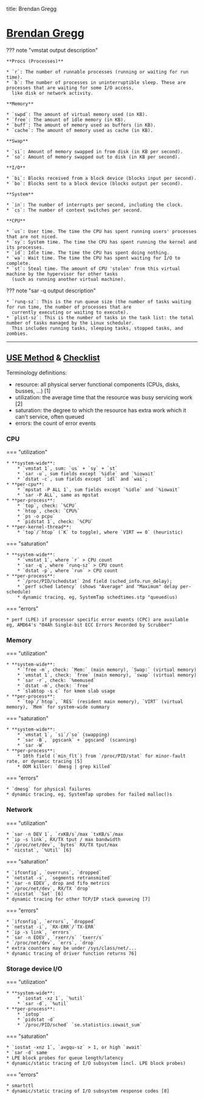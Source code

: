 title: Brendan Gregg

# [**Brendan Gregg**](https://www.brendangregg.com/)


??? note "vmstat output description"

    **Procs (Processes)**

    * `r`: The number of runnable processes (running or waiting for run time).
    * `b`: The number of processes in uninterruptible sleep. These are processes that are waiting for some I/O access,
      like disk or network activity.

    **Memory**

    * `swpd`: The amount of virtual memory used (in KB).
    * `free`: The amount of idle memory (in KB).
    * `buff`: The amount of memory used as buffers (in KB).
    * `cache`: The amount of memory used as cache (in KB).

    **Swap**

    * `si`: Amount of memory swapped in from disk (in KB per second).
    * `so`: Amount of memory swapped out to disk (in KB per second).

    **I/O**

    * `bi`: Blocks received from a block device (blocks input per second).
    * `bo`: Blocks sent to a block device (blocks output per second).

    **System**

    * `in`: The number of interrupts per second, including the clock.
    * `cs`: The number of context switches per second.

    **CPU**

    * `us`: User time. The time the CPU has spent running users' processes that are not niced.
    * `sy`: System time. The time the CPU has spent running the kernel and its processes.
    * `id`: Idle time. The time the CPU has spent doing nothing.
    * `wa`: Wait time. The time the CPU has spent waiting for I/O to complete.
    * `st`: Steal time. The amount of CPU 'stolen' from this virtual machine by the hypervisor for other tasks
      (such as running another virtual machine).



??? note "sar -q output description"

    * `runq-sz`: This is the run queue size (the number of tasks waiting for run time, the number of processes that are
      currently executing or waiting to execute).
    * `plist-sz`: This is the number of tasks in the task list: the total number of tasks managed by the Linux scheduler.
      This includes running tasks, sleeping tasks, stopped tasks, and zombies.


--------------------------------------------------------------------------------------------------------------
## [**USE Method**](https://www.brendangregg.com/usemethod.html) & [**Checklist**](https://www.brendangregg.com/USEmethod/use-linux.html)

Terminology definitions:

* resource: all physical server functional components (CPUs, disks, busses, ...) [1]
* utilization: the average time that the resource was busy servicing work [2]
* saturation: the degree to which the resource has extra work which it can't service, often queued
* errors: the count of error events


### **CPU**

=== "utilization"

    * **system-wide**:
        * `vmstat 1`, sum: `us` + `sy` + `st`
        * `sar -u`, sum fields except `%idle` and `%iowait`
        * `dstat -c`, sum fields except `idl` and `wai`;
    * **per-cpu**:
        * `mpstat -P ALL 1`, sum fields except `%idle` and `%iowait`
        * `sar -P ALL`, same as mpstat
    * **per-process**:
        * `top`, check: `%CPU`
        * `htop`, check: `CPU%`
        * `ps -o pcpu`
        * `pidstat 1`, check: `%CPU`
    * **per-kernel-thread**:
        * `top`/`htop` (`K` to toggle), where `VIRT == 0` (heuristic)


=== "saturation"

    * **system-wide**:
        * `vmstat 1`, where `r` > CPU count
        * `sar -q`, where `runq-sz` > CPU count
        * `dstat -p`, where `run` > CPU count
    * **per-process**:
        * `/proc/PID/schedstat` 2nd field (sched_info.run_delay);
        * `perf sched latency` (shows "Average" and "Maximum" delay per-schedule)
        * dynamic tracing, eg, SystemTap schedtimes.stp "queued(us)

=== "errors"

    * perf (LPE) if processor specific error events (CPC) are available eg, AMD64's "04Ah Single-bit ECC Errors Recorded by Scrubber"



### **Memory**

=== "utilization"

    * **system-wide**:
        * `free -m`, check: `Mem:` (main memory), `Swap:` (virtual memory)
        * `vmstat 1`, check: `free` (main memory), `swap` (virtual memory)
        * `sar -r`, check: `%memused`
        * `dstat -m`, check: `free`
        * `slabtop -s c` for kmem slab usage
    * **per-process**:
        * `top`/`htop`, `RES` (resident main memory), `VIRT` (virtual memory), `Mem` for system-wide summary

=== "saturation"

    * **system-wide**:
        * `vmstat 1`, `si`/`so` (swapping)
        * `sar -B`, `pgscank` + `pgscand` (scanning)
        * `sar -W`
    * **per-process**:
        * 10th field (`min_flt`) from `/proc/PID/stat` for minor-fault rate, or dynamic tracing [5]
        * OOM killer: `dmesg | grep killed`

=== "errors"

    * `dmesg` for physical failures
    * dynamic tracing, eg, SystemTap uprobes for failed malloc()s


### **Network**


=== "utilization"

    * `sar -n DEV 1`, `rxKB/s`/max `txKB/s`/max
    * `ip -s link`, RX/TX tput / max bandwidth
    * `/proc/net/dev`, `bytes` RX/TX tput/max
    * `nicstat`, `%Util` [6]

=== "saturation"

    * `ifconfig`, `overruns`, `dropped`
    * `netstat -s`, `segments retransmited`
    * `sar -n EDEV`, drop and fifo metrics
    * `/proc/net/dev`, RX/TX `drop`
    * `nicstat` `Sat` [6]
    * dynamic tracing for other TCP/IP stack queueing [7]

=== "errors"

    * `ifconfig`, `errors`, `dropped`
    * `netstat -i`, `RX-ERR`/`TX-ERR`
    * `ip -s link`, `errors`
    * `sar -n EDEV`, `rxerr/s` `txerr/s`
    * `/proc/net/dev`, `errs`, `drop`
    * extra counters may be under /sys/class/net/...
    * dynamic tracing of driver function returns 76]




### **Storage device I/O**

=== "utilization"

    * **system-wide**:
        * `iostat -xz 1`, `%util`
        * `sar -d`, `%util`
    * **per-process**:
        * `iotop`
        * `pidstat -d`
        * `/proc/PID/sched` `se.statistics.iowait_sum`

=== "saturation"

    * `iostat -xnz 1`, `avgqu-sz` > 1, or high `await`
    * `sar -d` same
    * LPE block probes for queue length/latency
    * dynamic/static tracing of I/O subsystem (incl. LPE block probes)


=== "errors"

    * smartctl
    * dynamic/static tracing of I/O subsystem response codes [8]
